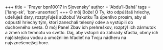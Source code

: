 +++
title = 'Prayer bpn10017 in Slovensky'
author = 'Abdu'l-Bahá'
tags = ['lang-sk', 'bpn-unsorted']
+++
Ó môj Bože! Ó Ty, kto odpúšťaš hriechy, udeľuješ dary, rozptyľuješ súžobu!
Vskutku Ťa úpenlivo prosím, aby si odpustil hriechy tým, ktorí zanechali telesný odev a vystúpili do duchovného sveta.
Ó môj Pane! Zbav ich prehreškov, rozptýľ ich zármutok a zmeň ich temnotu vo svetlo. Daj, aby vstúpili do záhrady šťastia, obmy ich najčistejšou vodou a umožni im hľadieť na Tvoju nádheru na najvznešenejšej hore.
